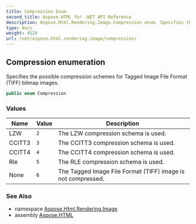 ```yaml
---
title: Compression Enum
second_title: Aspose.HTML for .NET API Reference
description: Aspose.Html.Rendering.Image.Compression enum. Specifies the possible compression schemes for Tagged Image File Format TIFF bitmap images
type: docs
weight: 4520
url: /net/aspose.html.rendering.image/compression/
---
```

## Compression enumeration

Specifies the possible compression schemes for Tagged Image File Format (TIFF) bitmap images.

```csharp
public enum Compression
```

### Values

| Name | Value | Description |
| --- | --- | --- |
| LZW | `2` | The LZW compression schema is used. |
| CCITT3 | `3` | The CCITT3 compression schema is used. |
| CCITT4 | `4` | The CCITT4 compression schema is used. |
| Rle | `5` | The RLE compression schema is used. |
| None | `6` | The Tagged Image File Format (TIFF) image is not compressed. |

### See Also

* namespace [Aspose.Html.Rendering.Image](../../aspose.html.rendering.image/)
* assembly [Aspose.HTML](../../)
